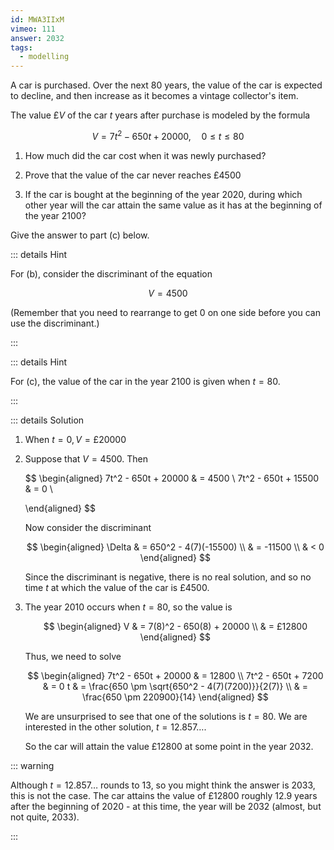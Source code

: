 ```yaml
---
id: MWA3IIxM
vimeo: 111
answer: 2032
tags:
  - modelling
---
```


A car is purchased. Over the next $80$ years, the value of the car is expected
to decline, and then increase as it becomes a vintage collector's item.

The value $\text{£}V$ of the car $t$ years after purchase is modeled by the
formula

$$
V = 7t^2 - 650t + 20000, \quad 0 \leq t \leq 80
$$

1.  How much did the car cost when it was newly purchased?

1.  Prove that the value of the car never reaches $\text{£}4500$

1.  If the car is bought at the beginning of the year $2020,$ during which other
    year will the car attain the same value as it has at the beginning of the
    year $2100$?

Give the answer to part (c) below.

<AnswerInput :answer="$frontmatter.answer" />

::: details Hint

For (b), consider the discriminant of the equation

$$
V = 4500
$$

(Remember that you need to rearrange to get $0$ on one side before you can use
the discriminant.)

:::

::: details Hint

For (c), the value of the car in the year $2100$ is given when $t = 80$.

:::

::: details Solution

1. When $t = 0, V = £20000$

1. Suppose that $V = 4500$. Then

   $$
   \begin{aligned}
   7t^2 - 650t + 20000 & = 4500 \\
   7t^2 - 650t + 15500 & = 0 \\

   \end{aligned}
   $$

   Now consider the discriminant

   $$
   \begin{aligned}
   \Delta
   & = 650^2 - 4(7)(-15500) \\
   & = -11500 \\
   & < 0
   \end{aligned}
   $$

   Since the discriminant is negative, there is no real solution, and so no time
   $t$ at which the value of the car is $£4500$.

1. The year $2010$ occurs when $t = 80$, so the value is

   $$
   \begin{aligned}
   V & = 7(8)^2 - 650(8) + 20000 \\
   & = £12800
   \end{aligned}
   $$

   Thus, we need to solve

   $$
   \begin{aligned}
   7t^2 - 650t + 20000 & = 12800 \\
   7t^2 - 650t + 7200 & = 0
   t
   & = \frac{650 \pm \sqrt{650^2 - 4(7)(7200)}}{2(7)} \\
   & = \frac{650 \pm 220900}{14}
   \end{aligned}
   $$

   We are unsurprised to see that one of the solutions is $t = 80$. We are
   interested in the other solution, $t = 12.857 \ldots$.

   So the car will attain the value $£12800$ at some point in the year $2032$.

::: warning

Although $t = 12.857\ldots$ rounds to $13$, so you might think the answer is
$2033$, this is not the case. The car attains the value of $£12800$ roughly
$12.9$ years after the beginning of $2020$ - at this time, the year will be
$2032$ (almost, but not quite, $2033$).

:::
